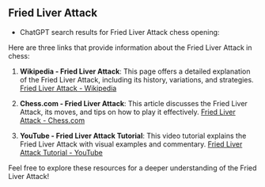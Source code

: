 ## Fried Liver Attack

 + ChatGPT search results for Fried Liver Attack chess opening:

Here are three links that provide information about the Fried Liver Attack in chess:

1. **Wikipedia - Fried Liver Attack**: This page offers a detailed explanation of the Fried Liver Attack, including its history, variations, and strategies.
   [Fried Liver Attack - Wikipedia](https://en.wikipedia.org/wiki/Fried_liver_attack)

2. **Chess.com - Fried Liver Attack**: This article discusses the Fried Liver Attack, its moves, and tips on how to play it effectively.
   [Fried Liver Attack - Chess.com](https://www.chess.com/learn/fried-liver-attack)

3. **YouTube - Fried Liver Attack Tutorial**: This video tutorial explains the Fried Liver Attack with visual examples and commentary.
   [Fried Liver Attack Tutorial - YouTube](https://www.youtube.com/results?search_query=fried+liver+attack)

Feel free to explore these resources for a deeper understanding of the Fried Liver Attack!